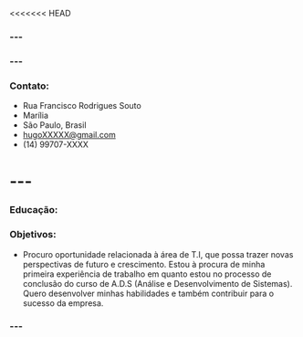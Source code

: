 <<<<<<< HEAD
  ### --- 

### --- 

 ### Contato:
- Rua Francisco Rodrigues Souto
- Marília
- São Paulo, Brasil
- hugoXXXXX@gmail.com
- (14) 99707-XXXX
 
# --- 

###  Educação:

### Objetivos:

  - Procuro oportunidade relacionada à área de T.I, que possa trazer novas perspectivas de futuro e crescimento. Estou à procura de minha primeira experiência de trabalho em quanto estou no processo de conclusão do curso de A.D.S (Análise e Desenvolvimento de Sistemas).
  Quero desenvolver minhas habilidades e também contribuir para o sucesso da empresa.
### ---
